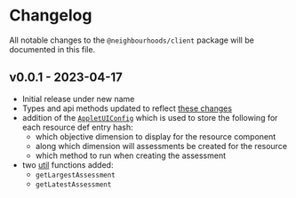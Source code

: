 # Changelog
All notable changes to the `@neighbourhoods/client` package will be documented in this file.

## v0.0.1 - 2023-04-17
- Initial release under new name
- Types and api methods updated to reflect [these changes](../CHANGELOG.md#v0_0_5-alpha---2023-04-17)
- addition of the [`AppletUIConfig`](./src/applet.ts) which is used to store the following for each resource def entry hash:
    - which objective dimension to display for the resource component
    - along which dimension will assessments be created for the resource
    - which method to run when creating the assessment
- two [util](./src/utils.ts) functions added: 
    - `getLargestAssessment`
    - `getLatestAssessment`